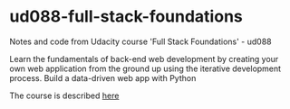 # ud088-full-stack-foundations
Notes and code from Udacity course 'Full Stack Foundations' - ud088

Learn the fundamentals of back-end web development by creating your own web application from the ground up using the iterative development process.
Build a data-driven web app with Python

The course is described [here](https://www.udacity.com/course/full-stack-foundations--ud088)
